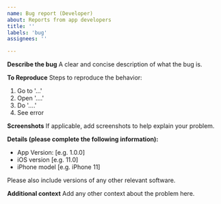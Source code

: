 ```yaml
---
name: Bug report (Developer)
about: Reports from app developers
title: ''
labels: 'bug'
assignees: ''

---
```


**Describe the bug**
A clear and concise description of what the bug is.

**To Reproduce**
Steps to reproduce the behavior:
1. Go to '...'
2. Open '....'
3. Do '....'
4. See error

**Screenshots**
If applicable, add screenshots to help explain your problem.

**Details (please complete the following information):**
 - App Version: [e.g. 1.0.0]
 - iOS version [e.g. 11.0]
 - iPhone model [e.g. iPhone 11]

Please also include versions of any other relevant software.

**Additional context**
Add any other context about the problem here.
